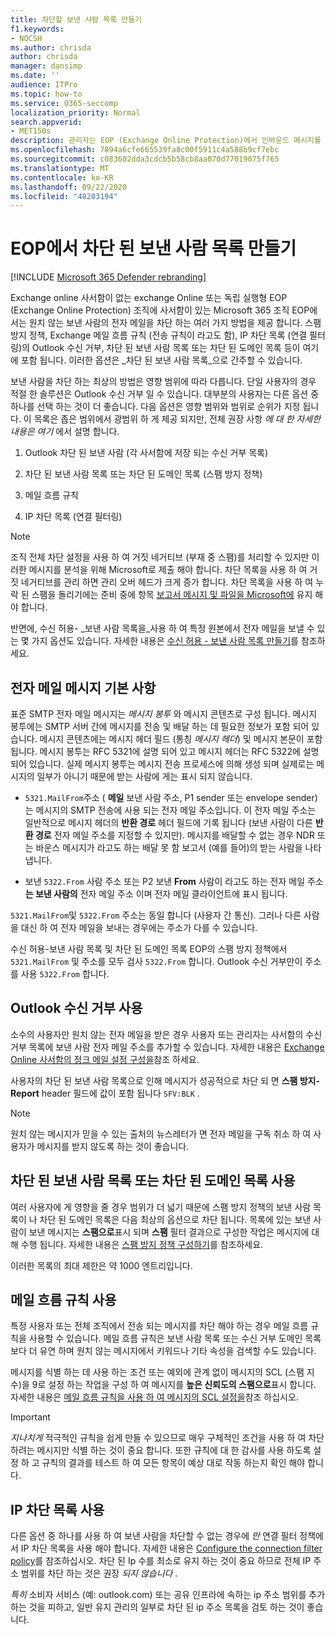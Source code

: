 ```yaml
---
title: 차단할 보낸 사람 목록 만들기
f1.keywords:
- NOCSH
ms.author: chrisda
author: chrisda
manager: dansimp
ms.date: ''
audience: ITPro
ms.topic: how-to
ms.service: O365-seccomp
localization_priority: Normal
search.appverid:
- MET150s
description: 관리자는 EOP (Exchange Online Protection)에서 인바운드 메시지를 차단 하는 데 사용할 수 있는 옵션 및 기본 설정에 대해 알아봅니다.
ms.openlocfilehash: 7894a6cfe665539fa8c00f5911c4a588b9cf7ebc
ms.sourcegitcommit: c083602dda3cdcb5b58cb8aa070d77019075f765
ms.translationtype: MT
ms.contentlocale: ko-KR
ms.lasthandoff: 09/22/2020
ms.locfileid: "48203194"
---
```

# <a name="create-blocked-sender-lists-in-eop"></a>EOP에서 차단 된 보낸 사람 목록 만들기

[!INCLUDE [Microsoft 365 Defender rebranding](../includes/microsoft-defender-for-office.md)]


Exchange online 사서함이 없는 exchange Online 또는 독립 실행형 EOP (Exchange Online Protection) 조직에 사서함이 있는 Microsoft 365 조직 EOP에서는 원치 않는 보낸 사람의 전자 메일을 차단 하는 여러 가지 방법을 제공 합니다. 스팸 방지 정책, Exchange 메일 흐름 규칙 (전송 규칙이 라고도 함), IP 차단 목록 (연결 필터링)의 Outlook 수신 거부, 차단 된 보낸 사람 목록 또는 차단 된 도메인 목록 등이 여기에 포함 됩니다. 이러한 옵션은 _차단 된 보낸 사람 목록_으로 간주할 수 있습니다.

보낸 사람을 차단 하는 최상의 방법은 영향 범위에 따라 다릅니다. 단일 사용자의 경우 적절 한 솔루션은 Outlook 수신 거부 일 수 있습니다. 대부분의 사용자는 다른 옵션 중 하나를 선택 하는 것이 더 좋습니다. 다음 옵션은 영향 범위와 범위로 순위가 지정 됩니다. 이 목록은 좁은 범위에서 광범위 하 게 제공 되지만, 전체 권장 사항 *에 대 한 자세한 내용은 여기* 에서 설명 합니다.

1. Outlook 차단 된 보낸 사람 (각 사서함에 저장 되는 수신 거부 목록)

2. 차단 된 보낸 사람 목록 또는 차단 된 도메인 목록 (스팸 방지 정책)

3. 메일 흐름 규칙

4. IP 차단 목록 (연결 필터링)

> [!NOTE]
> 조직 전체 차단 설정을 사용 하 여 거짓 네거티브 (부재 중 스팸)를 처리할 수 있지만 이러한 메시지를 분석을 위해 Microsoft로 제출 해야 합니다. 차단 목록을 사용 하 여 거짓 네거티브를 관리 하면 관리 오버 헤드가 크게 증가 합니다. 차단 목록을 사용 하 여 누락 된 스팸을 돌리기에는 준비 중에 항목 [보고서 메시지 및 파일을 Microsoft에](report-junk-email-messages-to-microsoft.md) 유지 해야 합니다.

반면에, 수신 허용- _보낸 사람 목록을_사용 하 여 특정 원본에서 전자 메일을 보낼 수 있는 몇 가지 옵션도 있습니다. 자세한 내용은 [수신 허용 - 보낸 사람 목록 만들기](create-safe-sender-lists-in-office-365.md)를 참조하세요.

## <a name="email-message-basics"></a>전자 메일 메시지 기본 사항

표준 SMTP 전자 메일 메시지는 *메시지 봉투* 와 메시지 콘텐츠로 구성 됩니다. 메시지 봉투에는 SMTP 서버 간에 메시지를 전송 및 배달 하는 데 필요한 정보가 포함 되어 있습니다. 메시지 콘텐츠에는 메시지 헤더 필드 (통칭 *메시지 헤더*) 및 메시지 본문이 포함 됩니다. 메시지 봉투는 RFC 5321에 설명 되어 있고 메시지 헤더는 RFC 5322에 설명 되어 있습니다. 실제 메시지 봉투는 메시지 전송 프로세스에 의해 생성 되며 실제로는 메시지의 일부가 아니기 때문에 받는 사람에 게는 표시 되지 않습니다.

- `5321.MailFrom`주소 ( **메일** 보낸 사람 주소, P1 sender 또는 envelope sender)는 메시지의 SMTP 전송에 사용 되는 전자 메일 주소입니다. 이 전자 메일 주소는 일반적으로 메시지 헤더의 **반환 경로** 헤더 필드에 기록 됩니다 (보낸 사람이 다른 **반환 경로** 전자 메일 주소를 지정할 수 있지만). 메시지를 배달할 수 없는 경우 NDR 또는 바운스 메시지가 라고도 하는 배달 못 함 보고서 (예를 들어)의 받는 사람을 나타냅니다.

- 보낸 `5322.From` 사람 주소 또는 P2 보낸 **From** 사람이 라고도 하는 전자 메일 주소 **는 보낸 사람의** 전자 메일 주소 이며 전자 메일 클라이언트에 표시 됩니다.

`5321.MailFrom`및 `5322.From` 주소는 동일 합니다 (사용자 간 통신). 그러나 다른 사람을 대신 하 여 전자 메일을 보내는 경우에는 주소가 다를 수 있습니다.

수신 허용-보낸 사람 목록 및 차단 된 도메인 목록 EOP의 스팸 방지 정책에서 `5321.MailFrom` 및 주소를 모두 검사 `5322.From` 합니다. Outlook 수신 거부만이 주소를 사용 `5322.From` 합니다.

## <a name="use-outlook-blocked-senders"></a>Outlook 수신 거부 사용

소수의 사용자만 원치 않는 전자 메일을 받은 경우 사용자 또는 관리자는 사서함의 수신 거부 목록에 보낸 사람 전자 메일 주소를 추가할 수 있습니다. 자세한 내용은 [Exchange Online 사서함의 정크 메일 설정 구성을](configure-junk-email-settings-on-exo-mailboxes.md)참조 하세요.

사용자의 차단 된 보낸 사람 목록으로 인해 메시지가 성공적으로 차단 되 면 **스팸 방지-Report** header 필드에 값이 포함 됩니다 `SFV:BLK` .

> [!NOTE]
> 원치 않는 메시지가 믿을 수 있는 출처의 뉴스레터가 면 전자 메일을 구독 취소 하 여 사용자가 메시지를 받지 않도록 하는 것이 좋습니다.

## <a name="use-blocked-sender-lists-or-blocked-domain-lists"></a>차단 된 보낸 사람 목록 또는 차단 된 도메인 목록 사용

여러 사용자에 게 영향을 줄 경우 범위가 더 넓기 때문에 스팸 방지 정책의 보낸 사람 목록이 나 차단 된 도메인 목록은 다음 최상의 옵션으로 차단 됩니다. 목록에 있는 보낸 사람이 보낸 메시지는 **스팸으로**표시 되며 **스팸** 필터 결과으로 구성한 작업은 메시지에 대해 수행 됩니다. 자세한 내용은 [스팸 방지 정책 구성하기](configure-your-spam-filter-policies.md)를 참조하세요.

이러한 목록의 최대 제한은 약 1000 엔트리입니다.

## <a name="use-mail-flow-rules"></a>메일 흐름 규칙 사용

특정 사용자 또는 전체 조직에서 전송 되는 메시지를 차단 해야 하는 경우 메일 흐름 규칙을 사용할 수 있습니다. 메일 흐름 규칙은 보낸 사람 목록 또는 수신 거부 도메인 목록 보다 더 유연 하며 원치 않는 메시지에서 키워드나 기타 속성을 검색할 수도 있습니다.

메시지를 식별 하는 데 사용 하는 조건 또는 예외에 관계 없이 메시지의 SCL (스팸 지 수)을 9로 설정 하는 작업을 구성 하 여 메시지를 **높은 신뢰도의 스팸으로**표시 합니다. 자세한 내용은 [메일 흐름 규칙을 사용 하 여 메시지의 SCL 설정을](use-mail-flow-rules-to-set-the-spam-confidence-level-scl-in-messages.md)참조 하십시오.

> [!IMPORTANT]
> *지나치게* 적극적인 규칙을 쉽게 만들 수 있으므로 매우 구체적인 조건을 사용 하 여 차단 하려는 메시지만 식별 하는 것이 중요 합니다. 또한 규칙에 대 한 감사를 사용 하도록 설정 하 고 규칙의 결과를 테스트 하 여 모든 항목이 예상 대로 작동 하는지 확인 해야 합니다.

## <a name="use-the-ip-block-list"></a>IP 차단 목록 사용

다른 옵션 중 하나를 사용 하 여 보낸 사람을 차단할 수 없는 경우에 *만* 연결 필터 정책에서 IP 차단 목록을 사용 해야 합니다. 자세한 내용은 [Configure the connection filter policy](configure-the-connection-filter-policy.md)를 참조하십시오. 차단 된 Ip 수를 최소로 유지 하는 것이 중요 하므로 전체 IP 주소 범위를 차단 하는 것은 권장 *되지 않습니다* .

*특히* 소비자 서비스 (예: outlook.com) 또는 공유 인프라에 속하는 ip 주소 범위를 추가 하는 것을 피하고, 일반 유지 관리의 일부로 차단 된 ip 주소 목록을 검토 하는 것이 좋습니다.
